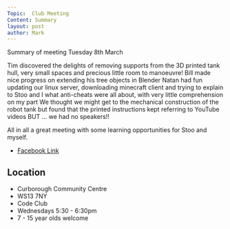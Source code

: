 ```yaml
---
Topic:  Club Meeting
Content: Summary
layout: post
author: Mark
---
```

Summary of meeting Tuesday 8th March 

Tim discovered the delights of removing supports from the 3D printed tank hull, very small spaces and precious little room to manoeuvre! 
Bill made nice progress on extending his tree objects in Blender 
Natan had fun updating our linux server, downloading minecraft client and trying to explain to Stoo and I what anti-cheats were all about, with very little comprehension on my part 
We thought we might get to the mechanical construction of the robot tank but found that the printed instructions kept referring to YouTube videos BUT ... we had no speakers!! 

All in all a great meeting with some learning opportunities for Stoo and myself.



* [Facebook Link](https://www.facebook.com/1481985248595237/posts/4676517582475305/)

## Location

* Curborough Community Centre
* WS13 7NY
* Code Club
* Wednesdays 5:30 - 6:30pm
* 7 - 15 year olds welcome

